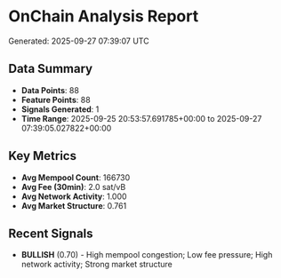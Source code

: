 # OnChain Analysis Report
Generated: 2025-09-27 07:39:07 UTC

## Data Summary
- **Data Points**: 88
- **Feature Points**: 88
- **Signals Generated**: 1
- **Time Range**: 2025-09-25 20:53:57.691785+00:00 to 2025-09-27 07:39:05.027822+00:00

## Key Metrics
- **Avg Mempool Count**: 166730
- **Avg Fee (30min)**: 2.0 sat/vB
- **Avg Network Activity**: 1.000
- **Avg Market Structure**: 0.761

## Recent Signals
- **BULLISH** (0.70) - High mempool congestion; Low fee pressure; High network activity; Strong market structure
